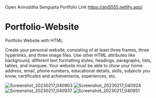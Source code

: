 Open Aniruddha Sengupta Portfolio
Link
https://ani5555.netlify.app/

# Portfolio-Website
Portfolio Website with HTML

Create your personal website, consisting of at least three frames, three hyperlinks, and three image files. Use other HTML attributes like background, different text formatting styles, headings, paragraphs, lists, tables, and marquee. Your website must be able to show your home address, email, phone numbers, educational details, skills, subjects you know, certificates and achievements, experiences, etc.

![Screenshot_20230217_040903](https://user-images.githubusercontent.com/51242225/219628977-616b4773-38fc-4310-b4c2-2e2d19d5c138.png)
![Screenshot_20230217_040924](https://user-images.githubusercontent.com/51242225/219629011-bba566dc-c296-4c17-b6c8-d844a8360955.png)
![Screenshot_20230217_040937](https://user-images.githubusercontent.com/51242225/219629085-3a773c0e-5d30-4ac0-b316-3b3bd7397b05.png)
![Screenshot_20230217_040951](https://user-images.githubusercontent.com/51242225/219629105-c773a412-5975-4684-b136-7fd86f60cf6b.png)
